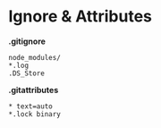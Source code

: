 # Ignore & Attributes

**.gitignore**
```
node_modules/
*.log
.DS_Store
```
**.gitattributes**
```
* text=auto
*.lock binary
```
